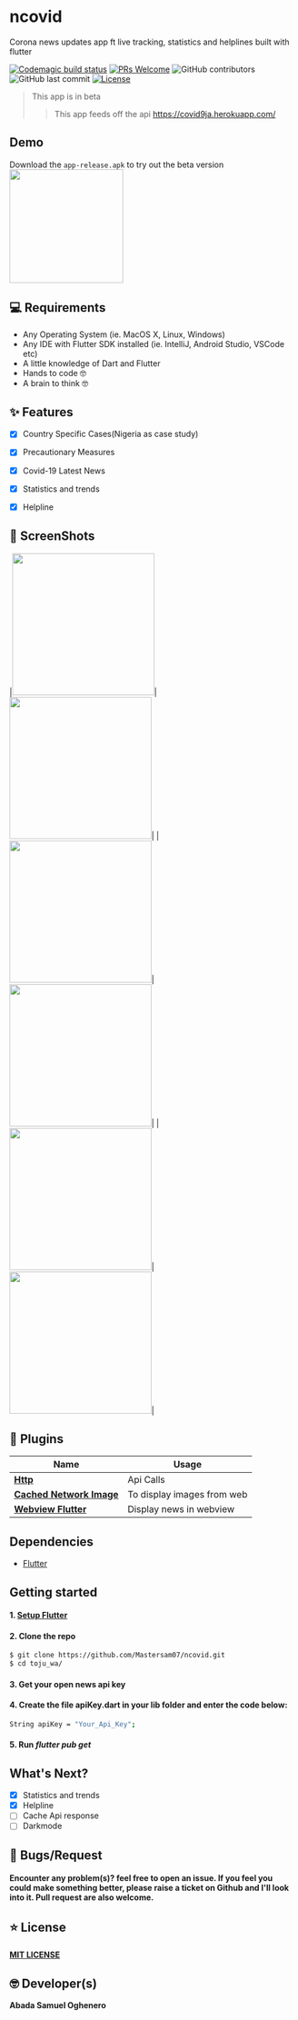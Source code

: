# ncovid

Corona news updates app ft live tracking, statistics and helplines built with flutter

[![Codemagic build status](https://api.codemagic.io/apps/5e9024970fc3d420b7d40597/5e9024970fc3d420b7d40596/status_badge.svg)](https://codemagic.io/apps/5e9024970fc3d420b7d40597/5e9024970fc3d420b7d40596/latest_build)
[![PRs Welcome](https://img.shields.io/badge/PRs-welcome-success.svg?style=flat-square)](https://github.com/Mastersam07/ncovid/pulls)
![GitHub contributors](https://img.shields.io/github/contributors/mastersam07/ncovid?color=success&style=flat-square)
![GitHub last commit](https://img.shields.io/github/last-commit/mastersam07/ncovid?style=flat-square)
[![License](https://img.shields.io/badge/license-MIT-success.svg?style=flat-square)](https://github.com/Mastersam07/ncovid/blob/master/LICENSE)

> This app is in beta
>> This app feeds off the api https://covid9ja.herokuapp.com/
>
## Demo
Download the `app-release.apk` to try out the beta version
<br>
<a href="https://bit.ly/betatojuwa"><img src="https://playerzon.com/asset/download.png" width="200"></img></a>
<br>

## 💻 Requirements
* Any Operating System (ie. MacOS X, Linux, Windows)
* Any IDE with Flutter SDK installed (ie. IntelliJ, Android Studio, VSCode etc)
* A little knowledge of Dart and Flutter
* Hands to code 🤓
* A brain to think 🤓

## ✨ Features
- [x] Country Specific Cases(Nigeria as case study)
- [x] Precautionary Measures
- [x] Covid-19 Latest News
- [x] Statistics and trends
- [x] Helpline


## 📸 ScreenShots


|<img src="ss/updated.png" width="250">|<img src="ss/2.png" width="250">|
|<img src="ss/3.png" width="250">|<img src="ss/4.png" width="250">|
|<img src="ss/updatedhelp.png" width="250">|<img src="ss/6.png" width="250">|

## 🔌 Plugins
| Name | Usage |
|------|-------|
|[**Http**](https://pub.dev/packages/http)| Api Calls|
|[**Cached Network Image**](https://pub.dev/packages/cached_network_image)| To display images from web|
|[**Webview Flutter**](https://pub.dev/packages/webview_flutter)| Display news in webview|

## Dependencies
* [Flutter](https://flutter.dev/)

## Getting started

#### 1. [Setup Flutter](https://flutter.dev/docs/get-started/install)

#### 2. Clone the repo

```sh
$ git clone https://github.com/Mastersam07/ncovid.git
$ cd toju_wa/
```

#### 3. Get your open news api key

#### 4. Create the file apiKey.dart in your lib folder and enter the code below:
 
```sh
String apiKey = "Your_Api_Key";
```

#### 5. Run _flutter pub get_

## What's Next?
 - [x] Statistics and trends
 - [x] Helpline
 - [ ] Cache Api response
 - [ ] Darkmode
 
## 🐛 Bugs/Request
#### Encounter any problem(s)? feel free to open an issue. If you feel you could make something better, please raise a ticket on Github and I'll look into it. Pull request are also welcome.

## ⭐️ License
#### <a href="https://github.com/Mastersam07/ncovid/blob/master/LICENSE">MIT LICENSE</a>

## 🤓 Developer(s)
**Abada Samuel Oghenero**
